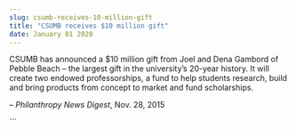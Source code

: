 ```yaml
---
slug: csumb-receives-10-million-gift
title: "CSUMB receives $10 million gift"
date: January 01 2020
---
```


 
<p>
  CSUMB has announced a $10 million gift from Joel and Dena Gambord of Pebble
  Beach – the largest gift in the university’s 20&#45;year history. It will
  create two endowed professorships, a fund to help students research, build and
  bring products from concept to market and fund scholarships.
</p>
<p>– <em>Philanthropy News Digest</em>, Nov. 28, 2015</p>
```
